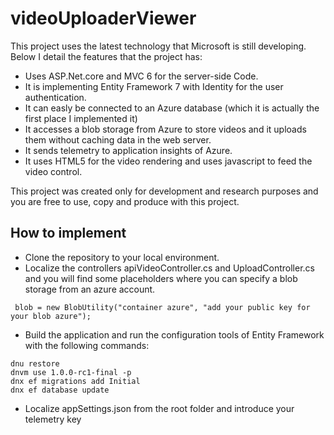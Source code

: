 # videoUploaderViewer
This project uses the latest technology that Microsoft is still developing. Below I detail the features that the project has:

* Uses ASP.Net.core and MVC 6 for the server-side Code.
* It is implementing Entity Framework 7 with Identity for the user authentication.
* It can easly be connected to an Azure database (which it is actually the first place I implemented it)
* It accesses a blob storage from Azure to store videos and it uploads them without caching data in the web server.
* It sends telemetry to application insights of Azure.
* It uses HTML5 for the video rendering and uses javascript to feed the video control.

This project was created only for development and research purposes and you are free to use, copy and produce with this project.

## How to implement
* Clone the repository to your local environment.
* Localize the controllers apiVideoController.cs and UploadController.cs and you will find some placeholders where you can specify a blob storage from an azure account.

```
 blob = new BlobUtility("container azure", "add your public key for your blob azure");
```
* Build the application and run the configuration tools of Entity Framework with the following commands:
```
dnu restore
dnvm use 1.0.0-rc1-final -p
dnx ef migrations add Initial
dnx ef database update
```
* Localize appSettings.json from the root folder and introduce your telemetry key

